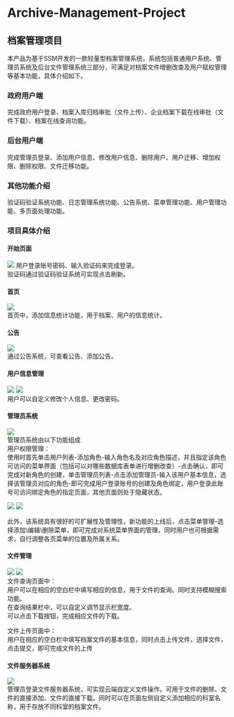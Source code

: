 # Archive-Management-Project
## 档案管理项目

本产品为基于SSM开发的一款轻量型档案管理系统，系统包括普通用户系统、管理员系统及后台文件管理系统三部分，可满足对档案文件增删改查及用户赋权管理等基本功能，具体介绍如下。

### 政府用户端  

完成政府用户登录、档案入库归档审批（文件上传）、企业档案下载在线审批（文件下载）、档案在线查询功能。

### 后台用户端  

完成管理员登录、添加用户信息、修改用户信息、删除用户、用户迁移、增加权限、删除权限、文件迁移功能。

### 其他功能介绍  

验证码验证系统功能、日志管理系统功能、公告系统、菜单管理功能、用户管理功能、多页面处理功能。  

### 项目具体介绍

#### 开始页面
![](pic/图片1.png)
用户登录账号密码、输入验证码来完成登录。   
验证码通过验证码验证系统可实现点击刷新。  

#### 首页
 ![](pic/图片2.png)   
首页中，添加信息统计功能，用于档案、用户的信息统计。

#### 公告
 ![](pic/图片3.png)   
通过公告系统，可查看公告、添加公告。

#### 用户信息管理
 ![](pic/图片4.png)
 ![](pic/图片5.png)   
用户可以自定义修改个人信息、更改密码。

#### 管理员系统
 ![](pic/图片6.png)   
管理员系统由以下功能组成      
用户权限管理：    
使用时首先单击用户列表-添加角色-输入角色名及对应角色描述，并且指定该角色可访问的菜单界面（包括可以对哪些数据库表单进行增删改查）-点击确认，即可完成对新角色的创建，单击管理员列表-点击添加管理员-输入该用户基本信息，选择该管理员对应的角色-即可完成用户登录账号的创建及角色绑定，用户登录此账号可访问绑定角色的指定页面，其他页面则处于隐藏状态。    

 ![](pic/图片7.png)
 ![](pic/图片8.png)   
 
此外，该系统具有很好的可扩展性及管理性，新功能的上线后，点击菜单管理-选择添加\编辑\删除菜单，即可完成对系统菜单界面的管理，同时用户也可根据需求，自行调整各页菜单的位置及所属关系。   

#### 文件管理
 ![](pic/图片9.png)
 ![](pic/图片10.png)   
文件查询页面中：   
用户可以在相应的空白栏中填写相应的信息，用于文件的查询。同时支持模糊搜索功能。  
在查询结果栏中，可以自定义调节显示栏宽度。   
可以点击下载按钮，完成相应文件的下载。   
     
文件上传页面中：  
用户在相应的空白栏中填写档案文件的基本信息，同时点击上传文件，选择文件，点击提交，即可完成文件的上传    



#### 文件服务器系统
 ![](pic/图片11.png)   
管理员登录文件服务器系统，可实现云端自定义文件操作。可用于文件的删除、文件的直接添加、文件的直接下载。同时可以在页面左侧自定义添加相应的科室名称，用于存放不同科室的档案文件。


